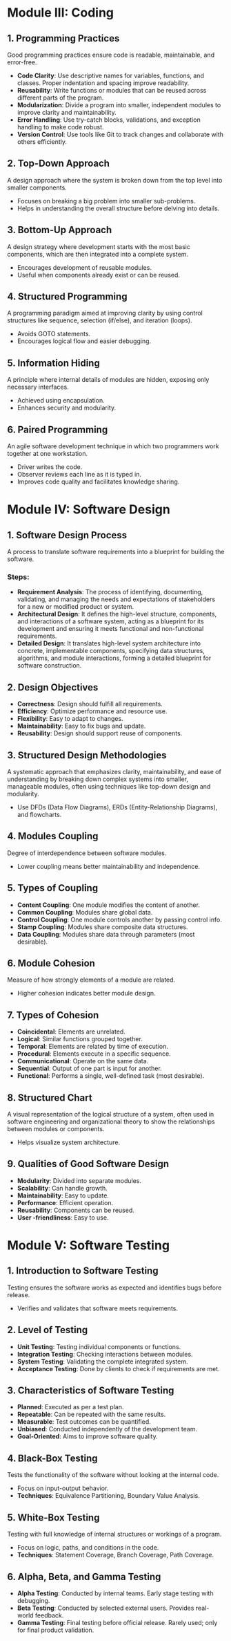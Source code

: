 # Module III: Coding

## 1. Programming Practices
Good programming practices ensure code is readable, maintainable, and error-free.

- **Code Clarity**: Use descriptive names for variables, functions, and classes. Proper indentation and spacing improve readability.
- **Reusability**: Write functions or modules that can be reused across different parts of the program.
- **Modularization**: Divide a program into smaller, independent modules to improve clarity and maintainability.
- **Error Handling**: Use try-catch blocks, validations, and exception handling to make code robust.
- **Version Control**: Use tools like Git to track changes and collaborate with others efficiently.

## 2. Top-Down Approach
A design approach where the system is broken down from the top level into smaller components.

- Focuses on breaking a big problem into smaller sub-problems.
- Helps in understanding the overall structure before delving into details.

## 3. Bottom-Up Approach
A design strategy where development starts with the most basic components, which are then integrated into a complete system.

- Encourages development of reusable modules.
- Useful when components already exist or can be reused.

## 4. Structured Programming
A programming paradigm aimed at improving clarity by using control structures like sequence, selection (if/else), and iteration (loops).

- Avoids GOTO statements.
- Encourages logical flow and easier debugging.

## 5. Information Hiding
A principle where internal details of modules are hidden, exposing only necessary interfaces.

- Achieved using encapsulation.
- Enhances security and modularity.

## 6. Paired Programming
An agile software development technique in which two programmers work together at one workstation.

- Driver writes the code.
- Observer reviews each line as it is typed in.
- Improves code quality and facilitates knowledge sharing.


# Module IV: Software Design

## 1. Software Design Process
A process to translate software requirements into a blueprint for building the software.

### Steps:
- **Requirement Analysis**: The process of identifying, documenting, validating, and managing the needs and expectations of stakeholders for a new or modified product or system.
- **Architectural Design**: It defines the high-level structure, components, and interactions of a software system, acting as a blueprint for its development and ensuring it meets functional and non-functional requirements.
- **Detailed Design**: It translates high-level system architecture into concrete, implementable components, specifying data structures, algorithms, and module interactions, forming a detailed blueprint for software construction.

## 2. Design Objectives
- **Correctness**: Design should fulfill all requirements.
- **Efficiency**: Optimize performance and resource use.
- **Flexibility**: Easy to adapt to changes.
- **Maintainability**: Easy to fix bugs and update.
- **Reusability**: Design should support reuse of components.

## 3. Structured Design Methodologies
A systematic approach that emphasizes clarity, maintainability, and ease of understanding by breaking down complex systems into smaller, manageable modules, often using techniques like top-down design and modularity.

- Use DFDs (Data Flow Diagrams), ERDs (Entity-Relationship Diagrams), and flowcharts.

## 4. Modules Coupling
Degree of interdependence between software modules.

- Lower coupling means better maintainability and independence.

## 5. Types of Coupling
- **Content Coupling**: One module modifies the content of another.
- **Common Coupling**: Modules share global data.
- **Control Coupling**: One module controls another by passing control info.
- **Stamp Coupling**: Modules share composite data structures.
- **Data Coupling**: Modules share data through parameters (most desirable).

## 6. Module Cohesion
Measure of how strongly elements of a module are related.

- Higher cohesion indicates better module design.

## 7. Types of Cohesion
- **Coincidental**: Elements are unrelated.
- **Logical**: Similar functions grouped together.
- **Temporal**: Elements are related by time of execution.
- **Procedural**: Elements execute in a specific sequence.
- **Communicational**: Operate on the same data.
- **Sequential**: Output of one part is input for another.
- **Functional**: Performs a single, well-defined task (most desirable).

## 8. Structured Chart
A visual representation of the logical structure of a system, often used in software engineering and organizational theory to show the relationships between modules or components.

- Helps visualize system architecture.

## 9. Qualities of Good Software Design
- **Modularity**: Divided into separate modules.
- **Scalability**: Can handle growth.
- **Maintainability**: Easy to update.
- **Performance**: Efficient operation.
- **Reusability**: Components can be reused.
- **User -friendliness**: Easy to use.


# Module V: Software Testing

## 1. Introduction to Software Testing
Testing ensures the software works as expected and identifies bugs before release.

- Verifies and validates that software meets requirements.

## 2. Level of Testing
- **Unit Testing**: Testing individual components or functions.
- **Integration Testing**: Checking interactions between modules.
- **System Testing**: Validating the complete integrated system.
- **Acceptance Testing**: Done by clients to check if requirements are met.

## 3. Characteristics of Software Testing
- **Planned**: Executed as per a test plan.
- **Repeatable**: Can be repeated with the same results.
- **Measurable**: Test outcomes can be quantified.
- **Unbiased**: Conducted independently of the development team.
- **Goal-Oriented**: Aims to improve software quality.

## 4. Black-Box Testing
Tests the functionality of the software without looking at the internal code.

- Focus on input-output behavior.
- **Techniques**: Equivalence Partitioning, Boundary Value Analysis.

## 5. White-Box Testing
Testing with full knowledge of internal structures or workings of a program.

- Focus on logic, paths, and conditions in the code.
- **Techniques**: Statement Coverage, Branch Coverage, Path Coverage.

## 6. Alpha, Beta, and Gamma Testing
- **Alpha Testing**: Conducted by internal teams. Early stage testing with debugging.
- **Beta Testing**: Conducted by selected external users. Provides real-world feedback.
- **Gamma Testing**: Final testing before official release. Rarely used; only for final product validation.
